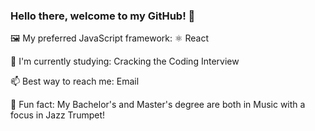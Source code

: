 ### Hello there, welcome to my GitHub! 👋

🖼️ My preferred JavaScript framework: ⚛️ React

<!--- 🛠 I'm currently building: --->

📖 I'm currently studying: Cracking the Coding Interview

📫 Best way to reach me: Email

🎺 Fun fact: My Bachelor's and Master's degree are both in Music with a focus in Jazz Trumpet!
